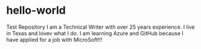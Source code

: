 # hello-world
Test Repository
I am a Technical Writer with over 25 years experience.  I live in Texas and lovev what I do.
I am learning Azure and GitHub because I have applied for a job with MicroSoft!!!
